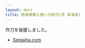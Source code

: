 ```yaml
---
layout: docs
title: 陸奥鉄鍛え倣い元帥刀(号 青海波)
---
```


作刀を後援しました。
- [Seigaiha.com](https://www.seigaiha.com)
